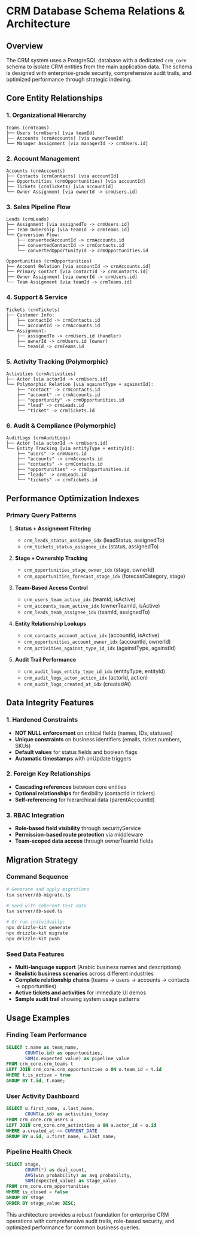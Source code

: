 # CRM Database Schema Relations & Architecture

## Overview
The CRM system uses a PostgreSQL database with a dedicated `crm_core` schema to isolate CRM entities from the main application data. The schema is designed with enterprise-grade security, comprehensive audit trails, and optimized performance through strategic indexing.

## Core Entity Relationships

### 1. Organizational Hierarchy
```
Teams (crmTeams)
├── Users (crmUsers) [via teamId]
├── Accounts (crmAccounts) [via ownerTeamId]
└── Manager Assignment [via managerId -> crmUsers.id]
```

### 2. Account Management
```
Accounts (crmAccounts)
├── Contacts (crmContacts) [via accountId] 
├── Opportunities (crmOpportunities) [via accountId]
├── Tickets (crmTickets) [via accountId]
└── Owner Assignment [via ownerId -> crmUsers.id]
```

### 3. Sales Pipeline Flow
```
Leads (crmLeads)
├── Assignment [via assignedTo -> crmUsers.id]
├── Team Ownership [via teamId -> crmTeams.id]
└── Conversion Flow:
    ├── convertedAccountId -> crmAccounts.id
    ├── convertedContactId -> crmContacts.id  
    └── convertedOpportunityId -> crmOpportunities.id

Opportunities (crmOpportunities)
├── Account Relation [via accountId -> crmAccounts.id]
├── Primary Contact [via contactId -> crmContacts.id]
├── Owner Assignment [via ownerId -> crmUsers.id]
└── Team Assignment [via teamId -> crmTeams.id]
```

### 4. Support & Service
```
Tickets (crmTickets)
├── Customer Info:
│   ├── contactId -> crmContacts.id
│   └── accountId -> crmAccounts.id
└── Assignment:
    ├── assignedTo -> crmUsers.id (handler)
    ├── ownerId -> crmUsers.id (owner)
    └── teamId -> crmTeams.id
```

### 5. Activity Tracking (Polymorphic)
```
Activities (crmActivities)
├── Actor [via actorId -> crmUsers.id]
└── Polymorphic Relation [via againstType + againstId]:
    ├── "contact" -> crmContacts.id
    ├── "account" -> crmAccounts.id  
    ├── "opportunity" -> crmOpportunities.id
    ├── "lead" -> crmLeads.id
    └── "ticket" -> crmTickets.id
```

### 6. Audit & Compliance (Polymorphic)
```
AuditLogs (crmAuditLogs) 
├── Actor [via actorId -> crmUsers.id]
└── Entity Tracking [via entityType + entityId]:
    ├── "users" -> crmUsers.id
    ├── "accounts" -> crmAccounts.id
    ├── "contacts" -> crmContacts.id
    ├── "opportunities" -> crmOpportunities.id
    ├── "leads" -> crmLeads.id
    └── "tickets" -> crmTickets.id
```

## Performance Optimization Indexes

### Primary Query Patterns
1. **Status + Assignment Filtering**
   - `crm_leads_status_assignee_idx` (leadStatus, assignedTo)
   - `crm_tickets_status_assignee_idx` (status, assignedTo)

2. **Stage + Ownership Tracking**  
   - `crm_opportunities_stage_owner_idx` (stage, ownerId)
   - `crm_opportunities_forecast_stage_idx` (forecastCategory, stage)

3. **Team-Based Access Control**
   - `crm_users_team_active_idx` (teamId, isActive)
   - `crm_accounts_team_active_idx` (ownerTeamId, isActive)
   - `crm_leads_team_assignee_idx` (teamId, assignedTo)

4. **Entity Relationship Lookups**
   - `crm_contacts_account_active_idx` (accountId, isActive)
   - `crm_opportunities_account_owner_idx` (accountId, ownerId)
   - `crm_activities_against_type_id_idx` (againstType, againstId)

5. **Audit Trail Performance**
   - `crm_audit_logs_entity_type_id_idx` (entityType, entityId)
   - `crm_audit_logs_actor_action_idx` (actorId, action)
   - `crm_audit_logs_created_at_idx` (createdAt)

## Data Integrity Features

### 1. Hardened Constraints
- **NOT NULL enforcement** on critical fields (names, IDs, statuses)
- **Unique constraints** on business identifiers (emails, ticket numbers, SKUs)
- **Default values** for status fields and boolean flags
- **Automatic timestamps** with onUpdate triggers

### 2. Foreign Key Relationships
- **Cascading references** between core entities
- **Optional relationships** for flexibility (contactId in tickets)
- **Self-referencing** for hierarchical data (parentAccountId)

### 3. RBAC Integration
- **Role-based field visibility** through securityService
- **Permission-based route protection** via middleware
- **Team-scoped data access** through ownerTeamId fields

## Migration Strategy

### Command Sequence
```bash
# Generate and apply migrations
tsx server/db-migrate.ts

# Seed with coherent test data  
tsx server/db-seed.ts

# Or run individually:
npx drizzle-kit generate
npx drizzle-kit migrate  
npx drizzle-kit push
```

### Seed Data Features
- **Multi-language support** (Arabic business names and descriptions)
- **Realistic business scenarios** across different industries
- **Complete relationship chains** (teams → users → accounts → contacts → opportunities)
- **Active tickets and activities** for immediate UI demos
- **Sample audit trail** showing system usage patterns

## Usage Examples

### Finding Team Performance
```sql
SELECT t.name as team_name, 
       COUNT(o.id) as opportunities,
       SUM(o.expected_value) as pipeline_value
FROM crm_core.crm_teams t
LEFT JOIN crm_core.crm_opportunities o ON o.team_id = t.id
WHERE t.is_active = true
GROUP BY t.id, t.name;
```

### User Activity Dashboard
```sql
SELECT u.first_name, u.last_name,
       COUNT(a.id) as activities_today
FROM crm_core.crm_users u
LEFT JOIN crm_core.crm_activities a ON a.actor_id = u.id 
WHERE a.created_at >= CURRENT_DATE
GROUP BY u.id, u.first_name, u.last_name;
```

### Pipeline Health Check
```sql  
SELECT stage,
       COUNT(*) as deal_count,
       AVG(win_probability) as avg_probability,
       SUM(expected_value) as stage_value
FROM crm_core.crm_opportunities 
WHERE is_closed = false
GROUP BY stage
ORDER BY stage_value DESC;
```

This architecture provides a robust foundation for enterprise CRM operations with comprehensive audit trails, role-based security, and optimized performance for common business queries.